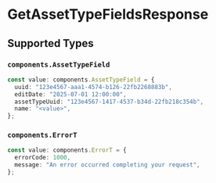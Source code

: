 # GetAssetTypeFieldsResponse


## Supported Types

### `components.AssetTypeField`

```typescript
const value: components.AssetTypeField = {
  uuid: "123e4567-aaa1-4574-b126-22fb2268883b",
  editDate: "2025-07-01 12:00:00",
  assetTypeUuid: "123e4567-1417-4537-b34d-22fb218c354b",
  name: "<value>",
};
```

### `components.ErrorT`

```typescript
const value: components.ErrorT = {
  errorCode: 1000,
  message: "An error occurred completing your request",
};
```

